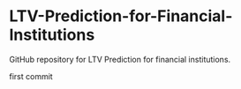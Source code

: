 # LTV-Prediction-for-Financial-Institutions

GitHub repository for LTV Prediction for financial institutions.



first commit
